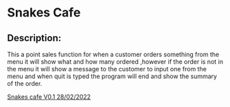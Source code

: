 # Snakes Cafe

## Description:
This a point sales function for when a customer orders something from the menu it will show what and how many ordered ,however if the order is not in the menu it will show a message to the customer to input one from the menu and when quit is typed the program will end and show the summary of the order.

[Snakes cafe V0.1 28/02/2022](https://github.com/Zaid-Jarrar/snakes-cafe/pull/3)

